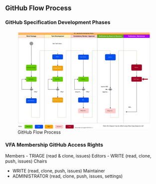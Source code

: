 ## GitHub Flow Process

### GitHub Specification Development Phases

  <figure>
	<img src="img/vfa-dev-process.svg" alt="GitHub Flow Process">
	<figcaption>GitHub Flow Process</figcaption>
</figure> 

### VFA Membership GitHub Access Rights
Members
    - TRIAGE (read & clone, issues)
Editors
    - WRITE (read, clone, push, issues)
Chairs
   - WRITE (read, clone, push, issues)
Maintainer
   - ADMINISTRATOR (read, clone, push, issues, settings)
